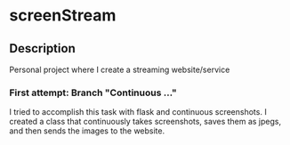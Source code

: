 # screenStream

## Description
Personal project where I create a streaming website/service

### First attempt: Branch "Continuous ..."
I tried to accomplish this task with flask and continuous screenshots. I created a class that continuously takes screenshots, saves them as jpegs, and then sends the images to the website. 
